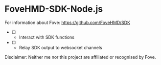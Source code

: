 # FoveHMD-SDK-Node.js
For information about Fove: https://github.com/FoveHMD/SDK

- [ ] - Interact with SDK functions
- [ ] - Relay SDK output to websocket channels

Disclaimer: Neither me nor this project are affiliated or recognised by Fove.
